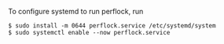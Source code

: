 To configure systemd to run perflock, run

    $ sudo install -m 0644 perflock.service /etc/systemd/system
    $ sudo systemctl enable --now perflock.service
